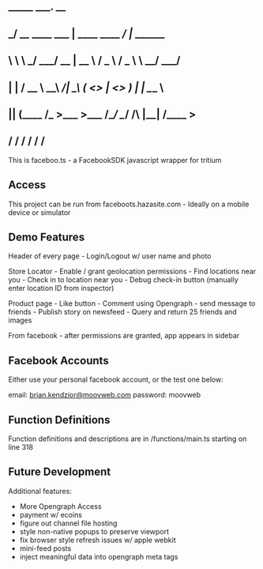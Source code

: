 ##   _____                   ___.                         __          
## _/ ____\____    ____  ____\_ |__   ____   ____       _/  |_  ______
## \   __\\__  \ _/ ___\/ __ \| __ \ /  _ \ /  _ \      \   __\/  ___/
##  |  |   / __ \\  \__\  ___/| \_\ (  <_> |  <_> )      |  |  \___ \ 
##  |__|  (____  /\___  >___  >___  /\____/ \____/   /\  |__| /____  >
##             \/     \/    \/    \/                 \/            \/ 
This is faceboo.ts - a FacebookSDK javascript wrapper for tritium

## Access 
This project can be run from faceboots.hazasite.com - Ideally on a mobile
device or simulator

## Demo Features 
Header of every page - Login/Logout w/ user name and photo

Store Locator - Enable / grant geolocation permissions
              - Find locations near you
              - Check in to location near you
              - Debug check-in button (manually enter location ID from
                inspector)

Product page  - Like button
              - Comment using Opengraph
              - send message to friends
              - Publish story on newsfeed
              - Query and return 25 friends and images

From facebook - after permissions are granted, app appears in sidebar

## Facebook Accounts
Either use your personal facebook account, or the test one below:

email: brian.kendzior@moovweb.com
password: moovweb

## Function Definitions
Function definitions and descriptions are in /functions/main.ts starting on
line 318

## Future Development
Additional features:
- More Opengraph Access
- payment w/ ecoins
- figure out channel file hosting
- style non-native popups to preserve viewport
- fix browser style refresh issues w/ apple webkit
- mini-feed posts
- inject meaningful data into opengraph meta tags
